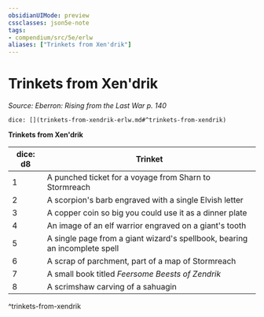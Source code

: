 ```yaml
---
obsidianUIMode: preview
cssclasses: json5e-note
tags:
- compendium/src/5e/erlw
aliases: ["Trinkets from Xen'drik"]
---
```

# Trinkets from Xen'drik
*Source: Eberron: Rising from the Last War p. 140* 

`dice: [](trinkets-from-xendrik-erlw.md#^trinkets-from-xendrik)`

**Trinkets from Xen'drik**

| dice: d8 | Trinket |
|----------|---------|
| 1 | A punched ticket for a voyage from Sharn to Stormreach |
| 2 | A scorpion's barb engraved with a single Elvish letter |
| 3 | A copper coin so big you could use it as a dinner plate |
| 4 | An image of an elf warrior engraved on a giant's tooth |
| 5 | A single page from a giant wizard's spellbook, bearing an incomplete spell |
| 6 | A scrap of parchment, part of a map of Stormreach |
| 7 | A small book titled *Feersome Beests of Zendrik* |
| 8 | A scrimshaw carving of a sahuagin |
^trinkets-from-xendrik